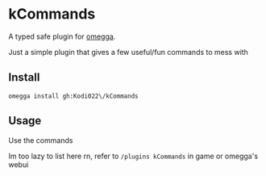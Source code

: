 <!--

When uploading your plugin to github/gitlab
start your repo name with "omegga-"

example: https://github.com/Kodi022\/omegga-kCommands

Your plugin will be installed via omegga install gh:Kodi022\/kCommands

-->

# kCommands

A typed safe plugin for [omegga](https://github.com/brickadia-community/omegga).

Just a simple plugin that gives a few useful/fun commands to mess with

## Install

`omegga install gh:Kodi022\/kCommands`

## Usage

Use the commands

Im too lazy to list here rn, refer to `/plugins kCommands` in game or omegga's webui
